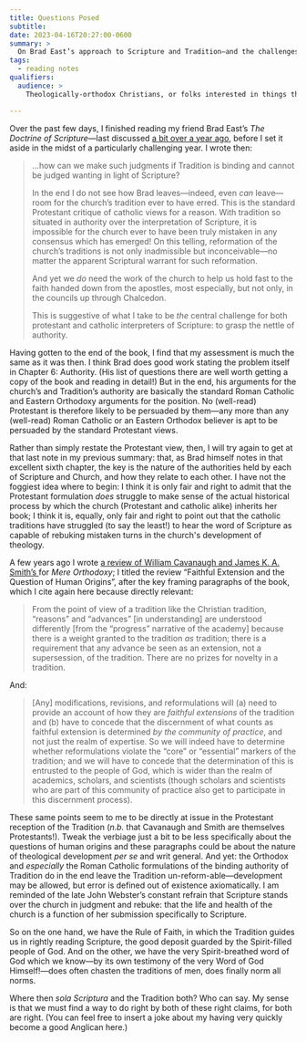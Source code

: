 ```yaml
---
title: Questions Posed
subtitle: 
date: 2023-04-16T20:27:00-0600
summary: >
  On Brad East’s approach to Scripture and Tradition—and the challenges it suggests for either protestant or catholic interpretation.
tags:
  - reading notes
qualifiers:
  audience: >
    Theologically-orthodox Christians, or folks interested in things that theologically-orthodox Christians think.

---
```


Over the past few days, I finished reading my friend Brad East’s <cite>The Doctrine of Scripture</cite>—last discussed [a bit over a year ago][previously], before I set it aside in the midst of a particularly challenging year. I wrote then:

[previously]: https://v5.chriskrycho.com/library/the-doctrine-of-scripture/a-question-of-authority/

> …how can we make such judgments if Tradition is binding and cannot be judged wanting in light of Scripture?
> 
> In the end I do not see how Brad leaves—indeed, even *can* leave—room for the church’s tradition ever to have erred. This is the standard Protestant critique of catholic views for a reason. With tradition so situated in authority over the interpretation of Scripture, it is impossible for the church ever to have been truly mistaken in any consensus which has emerged! On this telling, reformation of the church’s traditions is not only inadmissible but inconceivable—no matter the apparent Scriptural warrant for such reformation.
> 
> And yet we *do* need the work of the church to help us hold fast to the faith handed down from the apostles, most especially, but not only, in the councils up through Chalcedon.
> 
> This is suggestive of what I take to be *the* central challenge for both protestant and catholic interpreters of Scripture: to grasp the nettle of authority.

Having gotten to the end of the book, I find that my assessment is much the same as it was then. I think Brad does good work stating the problem itself in Chapter 6: Authority. (His list of questions there are well worth getting a copy of the book and reading in detail!) But in the end, his arguments for the church’s and Tradition’s authority are basically the standard Roman Catholic and Eastern Orthodoxy arguments for the position. No (well-read) Protestant is therefore likely to be persuaded by them—any more than any (well-read) Roman Catholic or an Eastern Orthodox believer is apt to be persuaded by the standard Protestant views.

Rather than simply restate the Protestant view, then, I will try again to get at that last note in my previous summary: that, as Brad himself notes in that excellent sixth chapter, the key is the nature of the authorities held by each of Scripture and Church, and how they relate to each other. I have not the foggiest idea where to begin: I think it is only fair and right to admit that the Protestant formulation *does* struggle to make sense of the actual historical process by which the church (Protestant and catholic alike) inherits her book; I think it is, equally, only fair and right to point out that the catholic traditions have struggled (to say the least!) to hear the word of Scripture as capable of rebuking mistaken turns in the church's development of theology.

A few years ago I wrote [a review of William Cavanaugh and James K. A. Smith’s <cite></cite>][book-review] for <cite>Mere Orthodoxy</cite>; I titled the review “Faithful Extension and the Question of Human Origins”, after the key framing paragraphs of the book, which I cite again here because directly relevant:

[book-review]: https://mereorthodoxy.com/faithful-extension-question-human-origins/

> From the point of view of a tradition like the Christian tradition, “reasons” and “advances” [in understanding] are understood differently [from the “progress” narrative of the academy] because there is a weight granted to the tradition *as* tradition; there is a requirement that any advance be seen as an extension, not a supersession, of the tradition. There are no prizes for novelty in a tradition.

And:

> [Any] modifications, revisions, and reformulations will (a) need to provide an account of how they are *faithful extensions* of the tradition and (b) have to concede that the discernment of what counts as faithful extension is determined *by the community of practice*, and not just the realm of expertise. So we will indeed have to determine whether reformulations violate the “core” or “essential” markers of the tradition; and we will have to concede that the determination of this is entrusted to the people of God, which is wider than the realm of academics, scholars, and scientists (though scholars and scientists who are part of this community of practice also get to participate in this discernment process).

These same points seem to me to be directly at issue in the Protestant reception of the Tradition (*n.b.* that Cavanaugh and Smith are themselves Protestants!). Tweak the verbiage just a bit to be less specifically about the questions of human origins and these paragraphs could be about the nature of theological development _per se_ and writ general. And yet: the Orthodox and *especially* the Roman Catholic formulations of the binding authority of Tradition do in the end leave the Tradition un-reform-able—development may be allowed, but error is defined out of existence axiomatically. I am reminded of the late John Webster’s constant refrain that Scripture stands over the church in judgment and rebuke: that the life and health of the church is a function of her submission specifically to Scripture.

So on the one hand, we have the Rule of Faith, in which the Tradition guides us in rightly reading Scripture, the good deposit guarded by the Spirit-filled people of God. And on the other, we have the very Spirit-breathed word of God which we know—by its own testimony of the very Word of God Himself!—does often chasten the traditions of men, does finally norm all norms.

Where then *sola Scriptura* and the Tradition both? Who can say. My sense is that we must find a way to do right by both of these right claims, for both are right. (You can feel free to insert a joke about my having very quickly become a good Anglican here.)

